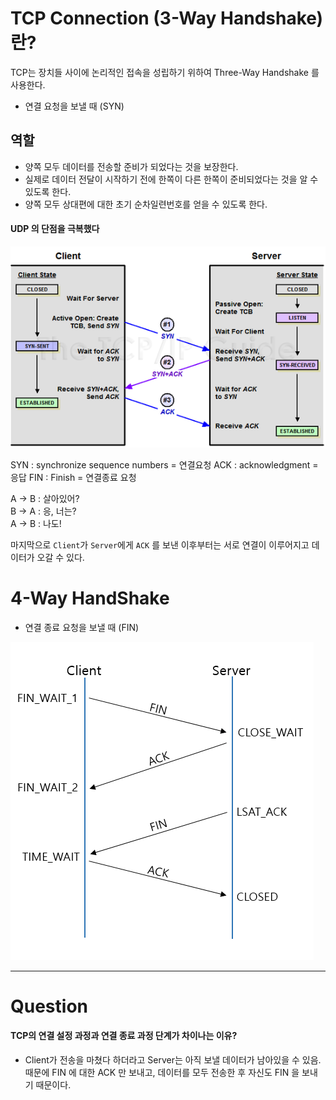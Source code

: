 # TCP Connection (3-Way Handshake) 란?
TCP는 장치들 사이에 논리적인 접속을 성립하기 위하여 Three-Way Handshake 를 사용한다.

- 연결 요청을 보낼 때 (SYN)

## 역할
- 양쪽 모두 데이터를 전송할 준비가 되었다는 것을 보장한다.
- 실제로 데이터 전달이 시작하기 전에 한쪽이 다른 한쪽이 준비되었다는 것을 알 수 있도록 한다.
- 양쪽 모두 상대편에 대한 초기 순차일련번호를 얻을 수 있도록 한다.

#### UDP 의 단점을 극복했다

<img src="Image/../../Image/225A964D52F1BB6917.png">    

SYN : synchronize sequence numbers = 연결요청
ACK : acknowledgment = 응답
FIN : Finish = 연결종료 요청

A -> B : 살아있어?   
B -> A : 응, 너는?   
A -> B : 나도! 

마지막으로 ```Client```가 ```Server```에게 ```ACK``` 를 보낸 이후부터는
서로 연결이 이루어지고 데이터가 오갈 수 있다.
# 4-Way HandShake

- 연결 종료 요청을 보낼 때 (FIN)

<img src="Image/../../Image/99CDF7445B5950990D.png">

--- 
# Question
#### TCP의 연결 설정 과정과 연결 종료 과정 단계가 차이나는 이유?
- Client가 전송을 마쳤다 하더라고 Server는 아직 보낼 데이터가 남아있을 수 있음. 
때문에 FIN 에 대한 ACK 만 보내고, 데이터를 모두 전송한 후 자신도 FIN 을 보내기 때문이다.

